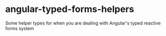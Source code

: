 # angular-typed-forms-helpers
Some helper types for when you are dealing with Angular's typed reactive forms system
